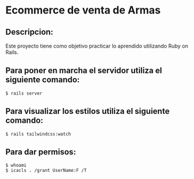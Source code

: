 # Ecommerce de venta de Armas 

## Descripcion:
Este proyecto tiene como objetivo practicar lo aprendido utilizando Ruby on Rails.

## Para poner en marcha el servidor utiliza el siguiente comando:
    
    $ rails server

## Para visualizar los estilos utiliza el siguiente comando:

    $ rails tailwindcss:watch

## Para dar permisos:

    $ whoami
    $ icacls . /grant UserName:F /T


